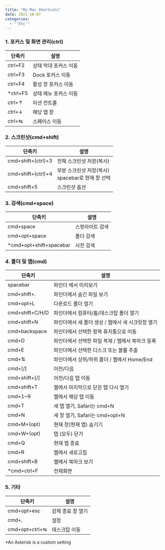 ```yaml
---
title: "My Mac Shortcuts"
date: 2021-10-07
categories:
  - "'Etc'"
---
```


### 1. 포커스 및 화면 관리(ctrl)

| 단축키    | 설명                  |
| --------- | --------------------- |
| ctrl+F2   | 상태 막대 포커스 이동 |
| ctrl+F3   | Dock 포커스 이동      |
| ctrl+F4   | 활성 창 포커스 이동   |
| \*ctrl+F5 | 상태 메뉴 포커스 이동 |
| ctrl+↑    | 미션 컨트롤           |
| ctrl+↓    | 해당 앱 창            |
| ctrl+⇆    | 스페이스 이동         |

### 2. 스크린샷(cmd+shift)

| 단축키             | 설명                                                 |
| ------------------ | ---------------------------------------------------- |
| cmd+shift+(ctrl)+3 | 전체 스크린샷 저장(복사)                             |
| cmd+shift+(ctrl)+4 | 부분 스크린샷 저장(복사)<br/>spacebar로 현재 창 선택 |
| cmd+shift+5        | 스크린샷 옵션                                        |

### 3. 검색(cmd+space)

| 단축키                   | 설명            |
| ------------------------ | --------------- |
| cmd+space                | 스팟라이트 검색 |
| cmd+opt+space            | 폴더 검색       |
| \*cmd+opt+shift+spacebar | 사전 검색       |

### 4. 폴더 및 앱(cmd)

| 단축키          | 설명                                              |
| --------------- | ------------------------------------------------- |
| spacebar        | 파인더 에서 미리보기                              |
| cmd+shift+.     | 파인더에서 숨긴 파일 보기                         |
| cmd+opt+L       | 다운로드 폴더 열기                                |
| cmd+shift+C/H/D | 파인더에서 컴퓨터/홈/데스크탑 폴더 열기           |
| cmd+shift+N     | 파인더에서 새 폴더 생성 / 웹에서 새 시크릿창 열기 |
| cmd+backspace   | 파인더에서 선택한 항목 휴지통으로 이동            |
| cmd+D           | 파인더에서 선택한 파일 복제 / 웹에서 북마크 등록  |
| cmd+E           | 파인더에서 선택한 디스크 또는 볼륨 추출           |
| cmd+⇅           | 파인더에서 상위/하위 폴더 / 웹에서 Home/End       |
| cmd+[/]         | 이전/다음                                         |
| cmd+shift+[/]   | 이전/다음 탭 이동                                 |
| cmd+shift+T     | 웹에서 마지막으로 닫은 탭 다시 열기               |
| cmd+1~9         | 웹에서 해당 탭 이동                               |
| cmd+T           | 새 탭 열기, Safari는 cmd+N                        |
| cmd+N           | 새 창 열기, Safari는 cmd+opt+N                    |
| cmd+M+(opt)     | 현재 창(현재 앱) 숨기기                           |
| cmd+W+(opt)     | 탭 (모두) 닫기                                    |
| cmd+Q           | 현재 앱 종료                                      |
| cmd+R           | 웹에서 새로고침                                   |
| cmd+shift+B     | 웹에서 북마크 보기                                |
| \*cmd+ctrl+F    | 전체화면                                          |

### 5. 기타

| 단축키         | 설명              |
| -------------- | ----------------- |
| cmd+opt+esc    | 강제 종료 창 열기 |
| cmd+,          | 설정              |
| cmd+opt+ctrl+⇆ | 데스크탑 이동     |

\*An Asterisk is a custom setting
